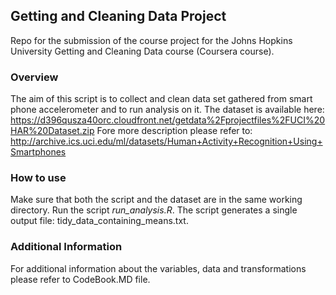 ## Getting and Cleaning Data Project

Repo for the submission of the course project for the Johns Hopkins University Getting and Cleaning Data course (Coursera course).

### Overview
The aim of this script is to collect and clean data set gathered from smart phone accelerometer and to run analysis on it.
The dataset is available here: 
https://d396qusza40orc.cloudfront.net/getdata%2Fprojectfiles%2FUCI%20HAR%20Dataset.zip
Fore more description please refer to:
http://archive.ics.uci.edu/ml/datasets/Human+Activity+Recognition+Using+Smartphones

### How to use
Make sure that both the script and the dataset are in the same working directory.
Run the script *run_analysis.R*.
The script generates a single output file: tidy_data_containing_means.txt.

### Additional Information
For additional information about the variables, data and transformations please refer to CodeBook.MD file.